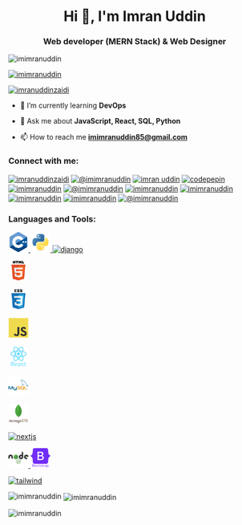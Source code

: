<h1 align="center">Hi 👋, I'm Imran Uddin</h1>
<h3 align="center">Web developer (MERN Stack) & Web Designer</h3>

<p align="left"> <img src="https://komarev.com/ghpvc/?username=imimranuddin&label=Profile%20views&color=0e75b6&style=flat" alt="imimranuddin" /> </p>

<p align="left"> <a href="https://github.com/ryo-ma/github-profile-trophy"><img src="https://github-profile-trophy.vercel.app/?username=imimranuddin" alt="imimranuddin" /></a> </p>

<p align="left"> <a href="https://twitter.com/imranuddinzaidi" target="blank"><img src="https://img.shields.io/twitter/follow/imranuddinzaidi?logo=twitter&style=for-the-badge" alt="imranuddinzaidi" /></a> </p>

- 🌱 I’m currently learning **DevOps**

- 💬 Ask me about **JavaScript, React, SQL, Python**

- 📫 How to reach me **imimranuddin85@gmail.com**

<h3 align="left">Connect with me:</h3>
<p align="left">
<a href="https://twitter.com/imranuddinzaidi" target="blank"><img align="center" src="https://raw.githubusercontent.com/rahuldkjain/github-profile-readme-generator/master/src/images/icons/Social/twitter.svg" alt="imranuddinzaidi" height="30" width="40" /></a>
<a href="https://linkedin.com/in/@imimranuddin" target="blank"><img align="center" src="https://raw.githubusercontent.com/rahuldkjain/github-profile-readme-generator/master/src/images/icons/Social/linked-in-alt.svg" alt="@imimranuddin" height="30" width="40" /></a>
<a href="https://stackoverflow.com/users/imran uddin" target="blank"><img align="center" src="https://raw.githubusercontent.com/rahuldkjain/github-profile-readme-generator/master/src/images/icons/Social/stack-overflow.svg" alt="imran uddin" height="30" width="40" /></a>
<a href="https://instagram.com/codepepin" target="blank"><img align="center" src="https://raw.githubusercontent.com/rahuldkjain/github-profile-readme-generator/master/src/images/icons/Social/instagram.svg" alt="codepepin" height="30" width="40" /></a>
<a href="https://www.behance.net/imimranuddin" target="blank"><img align="center" src="https://raw.githubusercontent.com/rahuldkjain/github-profile-readme-generator/master/src/images/icons/Social/behance.svg" alt="imimranuddin" height="30" width="40" /></a>
<a href="https://hashnode.com/@imimranuddin" target="blank"><img align="center" src="https://raw.githubusercontent.com/rahuldkjain/github-profile-readme-generator/master/src/images/icons/Social/hashnode.svg" alt="@imimranuddin" height="30" width="40" /></a>
<a href="https://www.codechef.com/users/imimranuddin" target="blank"><img align="center" src="https://cdn.jsdelivr.net/npm/simple-icons@3.1.0/icons/codechef.svg" alt="imimranuddin" height="30" width="40" /></a>
<a href="https://www.hackerrank.com/imimranuddin" target="blank"><img align="center" src="https://raw.githubusercontent.com/rahuldkjain/github-profile-readme-generator/master/src/images/icons/Social/hackerrank.svg" alt="imimranuddin" height="30" width="40" /></a>
<a href="https://codeforces.com/profile/imimranuddin" target="blank"><img align="center" src="https://raw.githubusercontent.com/rahuldkjain/github-profile-readme-generator/master/src/images/icons/Social/codeforces.svg" alt="imimranuddin" height="30" width="40" /></a>
<a href="https://www.leetcode.com/imimranuddin" target="blank"><img align="center" src="https://raw.githubusercontent.com/rahuldkjain/github-profile-readme-generator/master/src/images/icons/Social/leet-code.svg" alt="imimranuddin" height="30" width="40" /></a>
<a href="https://www.hackerearth.com/@imimranuddin" target="blank"><img align="center" src="https://raw.githubusercontent.com/rahuldkjain/github-profile-readme-generator/master/src/images/icons/Social/hackerearth.svg" alt="@imimranuddin" height="30" width="40" /></a>

<h3 align="left">Languages and Tools:</h3>
<p align="left"> <a href="https://www.w3schools.com/cpp/" target="_blank" rel="noreferrer">
  <img src="https://raw.githubusercontent.com/devicons/devicon/master/icons/cplusplus/cplusplus-original.svg"
    alt="cplusplus" width="40" height="40" /> </a>

<a href="https://www.python.org" target="_blank" rel="noreferrer">
  <img src="https://raw.githubusercontent.com/devicons/devicon/master/icons/python/python-original.svg" alt="python"
    width="40" height="40" /> </a> <a href="https://www.djangoproject.com/" target="_blank" rel="noreferrer"> <img
    src="https://cdn.worldvectorlogo.com/logos/django.svg" alt="django" width="40" height="40" /> </a>

<a href="https://www.w3.org/html/" target="_blank" rel="noreferrer"> <img
    src="https://raw.githubusercontent.com/devicons/devicon/master/icons/html5/html5-original-wordmark.svg" alt="html5"
    width="40" height="40" /> </a>

<a href="https://www.w3schools.com/css/" target="_blank" rel="noreferrer"> <img
    src="https://raw.githubusercontent.com/devicons/devicon/master/icons/css3/css3-original-wordmark.svg" alt="css3"
    width="40" height="40" /> </a>

<a href="https://developer.mozilla.org/en-US/docs/Web/JavaScript" target="_blank" rel="noreferrer"> <img
    src="https://raw.githubusercontent.com/devicons/devicon/master/icons/javascript/javascript-original.svg"
    alt="javascript" width="40" height="40" /> </a>

<a href="https://reactjs.org/" target="_blank" rel="noreferrer"> <img
    src="https://raw.githubusercontent.com/devicons/devicon/master/icons/react/react-original-wordmark.svg" alt="react"
    width="40" height="40" /> </a>

<a href="https://www.mysql.com/" target="_blank" rel="noreferrer">
  <img src="https://raw.githubusercontent.com/devicons/devicon/master/icons/mysql/mysql-original-wordmark.svg"
    alt="mysql" width="40" height="40" /> </a>

<a href="https://www.mongodb.com/" target="_blank" rel="noreferrer"> <img
    src="https://raw.githubusercontent.com/devicons/devicon/master/icons/mongodb/mongodb-original-wordmark.svg"
    alt="mongodb" width="40" height="40" /> </a>

<a href="https://nextjs.org/" target="_blank" rel="noreferrer"> <img
    src="https://cdn.worldvectorlogo.com/logos/nextjs-2.svg" alt="nextjs" width="40" height="40" /> </a>

<a href="https://nodejs.org" target="_blank" rel="noreferrer"> <img
    src="https://raw.githubusercontent.com/devicons/devicon/master/icons/nodejs/nodejs-original-wordmark.svg"
    alt="nodejs" width="40" height="40" /> </a>
<a href="https://getbootstrap.com" target="_blank" rel="noreferrer"> <img
    src="https://raw.githubusercontent.com/devicons/devicon/master/icons/bootstrap/bootstrap-plain-wordmark.svg"
    alt="bootstrap" width="40" height="40" /> </a>

<a href="https://tailwindcss.com/" target="_blank" rel="noreferrer"> <img
    src="https://www.vectorlogo.zone/logos/tailwindcss/tailwindcss-icon.svg" alt="tailwind" width="40" height="40" />
</a> </p>

<p><img align="left" src="https://github-readme-stats.vercel.app/api/top-langs?username=imimranuddin&show_icons=true&locale=en&layout=compact" alt="imimranuddin" /></p>

<p>&nbsp;<img align="center" src="https://github-readme-stats.vercel.app/api?username=imimranuddin&show_icons=true&locale=en" alt="imimranuddin" /></p>

<p><img align="center" src="https://github-readme-streak-stats.herokuapp.com/?user=imimranuddin&" alt="imimranuddin" /></p>

